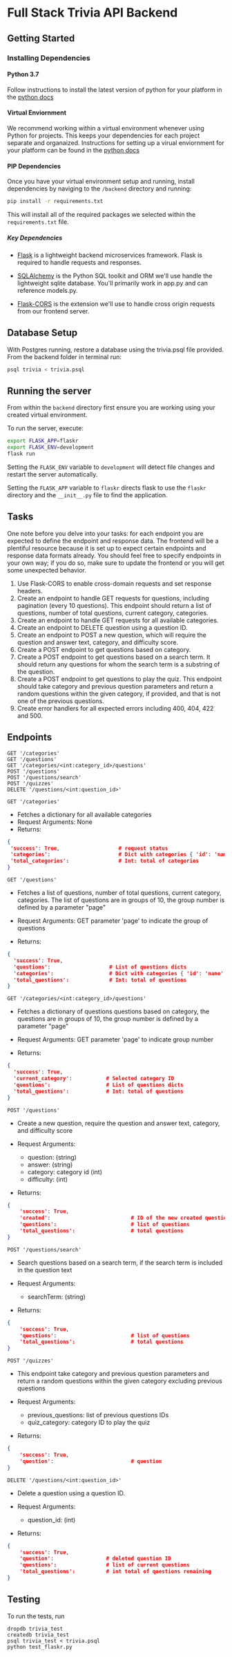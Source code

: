 # Full Stack Trivia API Backend

## Getting Started

### Installing Dependencies

#### Python 3.7

Follow instructions to install the latest version of python for your platform in the [python docs](https://docs.python.org/3/using/unix.html#getting-and-installing-the-latest-version-of-python)

#### Virtual Enviornment

We recommend working within a virtual environment whenever using Python for projects. This keeps your dependencies for each project separate and organaized. Instructions for setting up a virual enviornment for your platform can be found in the [python docs](https://packaging.python.org/guides/installing-using-pip-and-virtual-environments/)

#### PIP Dependencies

Once you have your virtual environment setup and running, install dependencies by naviging to the `/backend` directory and running:

```bash
pip install -r requirements.txt
```

This will install all of the required packages we selected within the `requirements.txt` file.

##### Key Dependencies

- [Flask](http://flask.pocoo.org/)  is a lightweight backend microservices framework. Flask is required to handle requests and responses.

- [SQLAlchemy](https://www.sqlalchemy.org/) is the Python SQL toolkit and ORM we'll use handle the lightweight sqlite database. You'll primarily work in app.py and can reference models.py. 

- [Flask-CORS](https://flask-cors.readthedocs.io/en/latest/#) is the extension we'll use to handle cross origin requests from our frontend server. 

## Database Setup
With Postgres running, restore a database using the trivia.psql file provided. From the backend folder in terminal run:
```bash
psql trivia < trivia.psql
```

## Running the server

From within the `backend` directory first ensure you are working using your created virtual environment.

To run the server, execute:

```bash
export FLASK_APP=flaskr
export FLASK_ENV=development
flask run
```

Setting the `FLASK_ENV` variable to `development` will detect file changes and restart the server automatically.

Setting the `FLASK_APP` variable to `flaskr` directs flask to use the `flaskr` directory and the `__init__.py` file to find the application. 

## Tasks

One note before you delve into your tasks: for each endpoint you are expected to define the endpoint and response data. The frontend will be a plentiful resource because it is set up to expect certain endpoints and response data formats already. You should feel free to specify endpoints in your own way; if you do so, make sure to update the frontend or you will get some unexpected behavior. 

1. Use Flask-CORS to enable cross-domain requests and set response headers. 
2. Create an endpoint to handle GET requests for questions, including pagination (every 10 questions). This endpoint should return a list of questions, number of total questions, current category, categories. 
3. Create an endpoint to handle GET requests for all available categories. 
4. Create an endpoint to DELETE question using a question ID. 
5. Create an endpoint to POST a new question, which will require the question and answer text, category, and difficulty score. 
6. Create a POST endpoint to get questions based on category. 
7. Create a POST endpoint to get questions based on a search term. It should return any questions for whom the search term is a substring of the question. 
8. Create a POST endpoint to get questions to play the quiz. This endpoint should take category and previous question parameters and return a random questions within the given category, if provided, and that is not one of the previous questions. 
9. Create error handlers for all expected errors including 400, 404, 422 and 500. 

## Endpoints

```
GET '/categories'
GET '/questions'
GET '/categories/<int:category_id>/questions'
POST '/questions'
POST '/questions/search'
POST '/quizzes'
DELETE '/questions/<int:question_id>'
```
```
GET '/categories'
```
- Fetches a dictionary for all available categories
- Request Arguments: None
- Returns:
```JSON
{
 'success': True,                   # request status 
 'categories':                      # Dict with categories { 'id': 'name' }
 'total_categories':                # Int: total of categories
}
```

```
GET '/questions'
```
- Fetches a list of questions, number of total questions, current category, categories. The list of questions are in groups of 10, the  group number is defined by a parameter "page"
- Request Arguments: GET parameter 'page' to indicate the group of questions

- Returns:
```JSON
{
  'success': True,
  'questions':                   # List of questions dicts
  'categories':                  # Dict with categories { 'id': 'name' }
  'total_questions':             # Int: total of questions
}
```

```
GET '/categories/<int:category_id>/questions'
```
- Fetches a dictionary of questions questions based on category, the questions are in groups of 10, the  group number is defined by a parameter "page" 
- Request Arguments: GET parameter 'page' to indicate group number

- Returns:
```JSON
{
  'success': True,
  'current_category':           # Selected category ID
  'questions':                  # List of questions dicts
  'total_questions':            # Int: total of questions
}
```
```
POST '/questions'
```
- Create a new question, require the question and answer text, category, and difficulty score
- Request Arguments: 
    + question: (string)
    + answer: (string)
    + category: category id (int)
    + difficulty: (int) 

- Returns:
```JSON
{
    'success': True,
    'created':                          # ID of the new created question
    'questions':                        # list of questions
    'total_questions':                  # total questions
}
```

```
POST '/questions/search'
```
- Search questions based on a search term, if the search term is included in the question text
- Request Arguments: 
    + searchTerm: (string)

- Returns:
```JSON
{
    'success': True,
    'questions':                        # list of questions
    'total_questions':                  # total questions
}
```
```
POST '/quizzes'
```
- This endpoint take category and previous question parameters 
  and return a random questions within the given category excluding previous questions

- Request Arguments:
    + previous_questions: list of previous questions IDs
    + quiz_category: category ID to play the quiz     

- Returns:
```JSON
{
    'success': True,
    'question':                         # question           
} 
```
```
DELETE '/questions/<int:question_id>'
```
- Delete a question using a question ID.
- Request Arguments:
    + question_id: (int)

- Returns:
```JSON
{
    'success': True,
    'question':                 # deleted question ID
    'questions':                # list of current questions
    'total_questions':          # int total of questions remaining
} 
```

## Testing
To run the tests, run
```
dropdb trivia_test
createdb trivia_test
psql trivia_test < trivia.psql
python test_flaskr.py
```